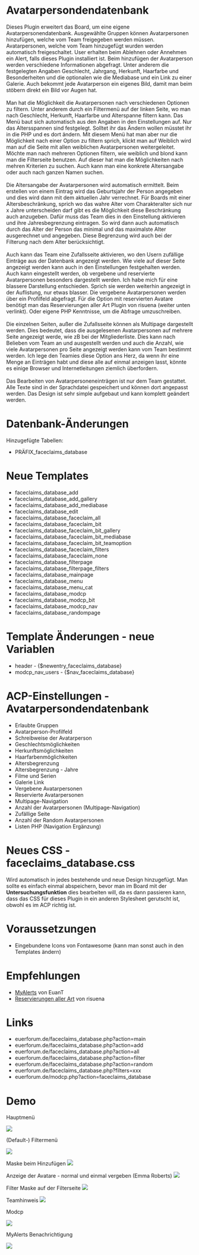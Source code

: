 # Avatarpersondendatenbank
Dieses Plugin erweitert das Board, um eine eigene Avatarpersonendatenbank. Ausgewählte Gruppen können Avatarpersonen hinzufügen, welche vom Team freigegeben werden müssen. Avatarpersonen, welche vom Team hinzugefügt wurden werden automatisch freigeschaltet. User erhalten beim Ablehnen oder Annehmen ein Alert, falls dieses Plugin installiert ist. Beim hinzufügen der Avatarperson werden verschiedene Informationen abgefragt. Unter anderem die festgelegten Angaben Geschlecht, Jahrgang, Herkunft, Haarfarbe und Besonderheiten und die optionalen wie die Mediabase und ein Link zu einer Galerie. Auch bekommt jede Avatarperson ein eigenes Bild, damit man beim stöbern direkt ein Bild vor Augen hat. <br>
<br>
Man hat die Möglichkeit die Avatarpersonen nach verschiedenen Optionen zu filtern. Unter anderem durch ein Filtermenü auf der linken Seite, wo man nach Geschlecht, Herkunft, Haarfarbe und Alterspanne filtern kann. Das Menü baut sich automatisch aus den Angaben in den Einstellungen auf. Nur das Altersspannen sind festgelegt. Solltet ihr das Ändern wollen müsstet ihr in die PHP und es dort ändern. Mit diesem Menü hat man aber nur die Möglichkeit nach einer Option zu filtern sprich, klickt man auf Weiblich wird man auf die Seite mit allen weiblichen Avatarpersonen weitergeleitet. Möchte man nach mehreren Optionen filtern, wie weiblich und blond kann man die Filterseite benutzen. Auf dieser hat man die Möglichkeiten nach mehren Kriterien zu suchen. Auch kann man eine konkrete Altersangabe oder auch nach ganzen Namen suchen. <br>
<br>
Die Altersangabe der Avatarpersonen wird automatisch ermittelt. Beim erstellen von einem Eintrag wird das Geburtsjahr der Person angegeben und dies wird dann mit dem aktuellen Jahr verrechnet. Für Boards mit einer Altersbeschränkung, sprich wo das wahre Alter vom Charakteralter sich nur x Jahre unterscheiden darf gibt es die Möglichkeit diese Beschränkung auch anzugeben. Dafür muss das Team dies in den Einstellung aktivieren und ihre Jahresbegrenzung eintragen. So wird dann auch automatisch durch das Alter der Person das minimal und das maximalste Alter ausgerechnet und angegeben. Diese Begrenzung wird auch bei der Filterung nach dem Alter berücksichtigt.<br>
<br>
Auch kann das Team eine Zufallsseite aktivieren, wo den Usern zufällige Einträge aus der Datenbank angezeigt werden. Wie viele auf dieser Seite angezeigt werden kann auch in den Einstellungen festgehalten werden. Auch kann eingestellt werden, ob vergebene und reservierte Avatarpersonen besonders dargestellt werden. Ich habe mich für eine blassere Darstellung entschieden. Sprich sie werden weiterhin angezeigt in der Auflistung, nur etwas blasser. Die vergebene Avatarpersonen werden über ein Profilfeld abgefragt. Für die Option mit reservierten Avatare benötigt man das Reservierungen aller Art Plugin von risuena (weiter unten verlinkt). Oder eigene PHP Kenntnisse, um die Abfrage umzuschreiben.<br>
<br>
Die einzelnen Seiten, außer die Zufallsseite können als Multipage dargestellt werden. Dies bedeutet, dass die ausgelesenen Avatarpersonen auf mehrere Seite angezeigt werde, wie zB bei der Mitgliederliste. Dies kann nach Belieben vom Team an und ausgestellt werden und auch die Anzahl, wie viele Avatarpersonen pro Seite angezeigt werden kann vom Team bestimmt werden. Ich lege den Teamies diese Option ans Herz, da wenn ihr eine Menge an Einträgen habt und diese alle auf einmal anzeigen lasst, könnte es einige Browser und Internetleitungen ziemlich überfordern.<br>
<br>
Das Bearbeiten von Avatarpersoneneinträgen ist nur dem Team gestattet. Alle Texte sind in der Sprachdatei gespeichert und können dort angepasst werden. Das Design ist sehr simple aufgebaut und kann komplett geändert werden. 

# Datenbank-Änderungen
Hinzugefügte Tabellen:
- PRÄFIX_faceclaims_database

# Neue Templates
- faceclaims_database_add
- faceclaims_database_add_gallery
- faceclaims_database_add_mediabase
- faceclaims_database_edit
- faceclaims_database_faceclaim_all
- faceclaims_database_faceclaim_bit
- faceclaims_database_faceclaim_bit_gallery
- faceclaims_database_faceclaim_bit_mediabase
- faceclaims_database_faceclaim_bit_teamoption
- faceclaims_database_faceclaim_filters
- faceclaims_database_faceclaim_none
- faceclaims_database_filterpage
- faceclaims_database_filterpage_filters
- faceclaims_database_mainpage
- faceclaims_database_menu
- faceclaims_database_menu_cat
- faceclaims_database_modcp
- faceclaims_database_modcp_bit
- faceclaims_database_modcp_nav
- faceclaims_database_randompage

# Template Änderungen - neue Variablen
- header - {$newentry_faceclaims_database}
- modcp_nav_users - {$nav_faceclaims_database}

# ACP-Einstellungen - Avatarpersondendatenbank
- Erlaubte Gruppen
- Avatarperson-Profilfeld
- Schreibweise der Avatarperson
- Geschlechtsmöglichkeiten
- Herkunftsmöglichkeiten
- Haarfarbenmöglichkeiten
- Altersbegrenzung
- Altersbegrenzung - Jahre
- Filme und Serien
- Galerie Link
- Vergebene Avatarpersonen
- Reservierte Avatarpersonen
- Multipage-Navigation
- Anzahl der Avatarpersonen (Multipage-Navigation)
- Zufällige Seite
- Anzahl der Random Avatarpersonen
- Listen PHP (Navigation Ergänzung)

# Neues CSS - faceclaims_database.css
Wird automatisch in jedes bestehende und neue Design hinzugefügt. Man sollte es einfach einmal abspeichern, bevor man im Board mit der <b>Untersuchungsfunktion</b> dies bearbeiten will, da es dann passieren kann, dass das CSS für dieses Plugin in ein anderen Stylesheet gerutscht ist, obwohl es im ACP richtig ist. 

# Voraussetzungen
- Eingebundene Icons von Fontawesome (kann man sonst auch in den Templates ändern)

# Empfehlungen
- <a href="https://github.com/MyBBStuff/MyAlerts" target="_blank">MyAlerts</a> von EuanT
- <a href="https://github.com/katjalennartz/reservations" target="_blank">Reservierungen aller Art</a> von risuena

# Links
- euerforum.de/faceclaims_database.php?action=main
- euerforum.de/faceclaims_database.php?action=add
- euerforum.de/faceclaims_database.php?action=all
- euerforum.de/faceclaims_database.php?action=filter
- euerforum.de/faceclaims_database.php?action=random
- euerforum.de/faceclaims_database.php?filters=xxx
- euerforum.de/modcp.php?action=faceclaims_database

# Demo
Hauptmenü</p>
<img src="https://www.bilder-hochladen.net/files/m4bn-aw-de58.png">

(Default-) Filtermenü</p>
<img src="https://www.bilder-hochladen.net/files/big/m4bn-av-f0c2.png">

Maske beim Hinzufügen
<img src="https://www.bilder-hochladen.net/files/big/m4bn-as-9ec1.png">

Anzeige der Avatare - normal und einmal vergeben (Emma Roberts)
<img src="https://www.bilder-hochladen.net/files/big/m4bn-at-2726.png">

Filter Maske auf der Filterseite
<img src="https://www.bilder-hochladen.net/files/big/m4bn-au-9f7b.png">

Teamhinweis 
<img src="https://www.bilder-hochladen.net/files/m4bn-b2-3a3a.png">

Modcp</p>
<img src="https://www.bilder-hochladen.net/files/big/m4bn-ax-c54e.png">

MyAlerts Benachrichtigung</p>
<img src="https://www.bilder-hochladen.net/files/m4bn-b0-288f.png">

